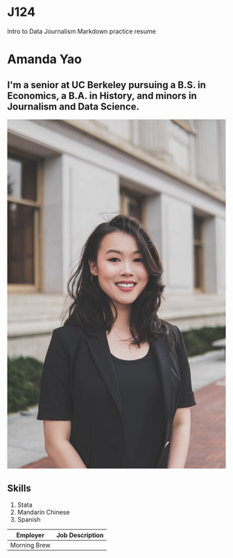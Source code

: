 # J124
Intro to Data Journalism Markdown practice resume

# Amanda Yao
## I'm a senior at UC Berkeley pursuing a B.S. in Economics, a B.A. in History, and minors in Journalism and Data Science. 

!['Headshot','Amanda Yao's headshot'](/headshot.JPG)

## Skills
1. Stata
2. Mandarin Chinese
3. Spanish

Employer | Job Description
-------- | ---------------
Morning Brew | 

